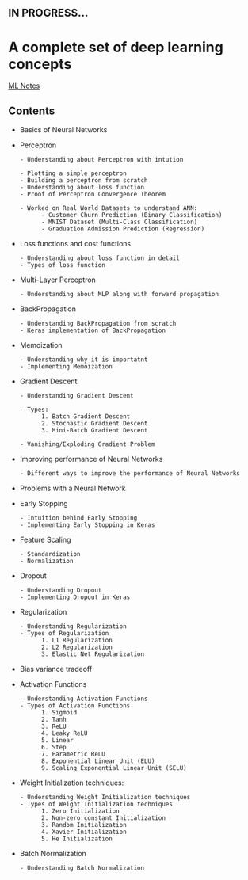 <h2>IN PROGRESS...</h2>

<h1>A complete set of deep learning concepts</h1>

[ML Notes](https://drive.google.com/file/d/1HiCA73nF0CCSxGg64xjGnsP8eH27jx-5/view?usp=sharing)
 
<h2>Contents</h2>

- Basics of Neural Networks

- Perceptron

      - Understanding about Perceptron with intution

      - Plotting a simple perceptron
      - Building a perceptron from scratch
      - Understanding about loss function
      - Proof of Perceptron Convergence Theorem

      - Worked on Real World Datasets to understand ANN:
            - Customer Churn Prediction (Binary Classification)
            - MNIST Dataset (Multi-Class Classification)
            - Graduation Admission Prediction (Regression)

- Loss functions and cost functions

      - Understanding about loss function in detail
      - Types of loss function

- Multi-Layer Perceptron

      - Understanding about MLP along with forward propagation

- BackPropagation

      - Understanding BackPropagation from scratch
      - Keras implementation of BackPropagation

- Memoization

      - Understanding why it is importatnt
      - Implementing Memoization 

- Gradient Descent

      - Understanding Gradient Descent

      - Types:
            1. Batch Gradient Descent
            2. Stochastic Gradient Descent
            3. Mini-Batch Gradient Descent
      
      - Vanishing/Exploding Gradient Problem

- Improving performance of Neural Networks

      - Different ways to improve the performance of Neural Networks

- Problems with a Neural Network

- Early Stopping 

      - Intuition behind Early Stopping
      - Implementing Early Stopping in Keras

- Feature Scaling

      - Standardization
      - Normalization

- Dropout

      - Understanding Dropout
      - Implementing Dropout in Keras

- Regularization

      - Understanding Regularization
      - Types of Regularization
            1. L1 Regularization
            2. L2 Regularization
            3. Elastic Net Regularization

- Bias variance tradeoff

- Activation Functions

      - Understanding Activation Functions
      - Types of Activation Functions
            1. Sigmoid
            2. Tanh
            3. ReLU
            4. Leaky ReLU
            5. Linear
            6. Step
            7. Parametric ReLU
            8. Exponential Linear Unit (ELU)
            9. Scaling Exponential Linear Unit (SELU)

- Weight Initialization techniques:
      
      - Understanding Weight Initialization techniques
      - Types of Weight Initialization techniques
            1. Zero Initialization
            2. Non-zero constant Initialization
            3. Random Initialization
            4. Xavier Initialization
            5. He Initialization

- Batch Normalization

      - Understanding Batch Normalization
      
